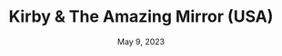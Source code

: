 ---
layout: gba
title: "Kirby & The Amazing Mirror (USA)"
categories:
 - approved
 - gba
 - universal
 - safe
tags:
- kirby
date: May 9, 2023
permalink: /games/kirby/play/details
publisher: Nintendo
id: kirby
---